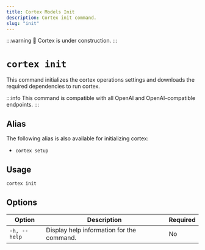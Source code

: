 ```yaml
---
title: Cortex Models Init
description: Cortex init command.
slug: "init"
---
```


:::warning
🚧 Cortex is under construction.
:::

# `cortex init`

This command initializes the cortex operations settings and downloads the required dependencies to run cortex.

:::info
This command is compatible with all OpenAI and OpenAI-compatible endpoints.
:::

## Alias

The following alias is also available for initializing cortex:

- `cortex setup`

## Usage

```bash
cortex init
```

## Options

| Option            | Description                              | Required |
|-------------------|------------------------------------------|-------------------|
| `-h, --help`      | Display help information for the command.                  | No         |
